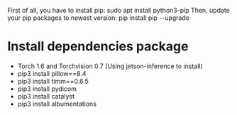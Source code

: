 First of all, you have to install pip: sudo apt install python3-pip 
Then, update your pip packages to newest version: pip install pip --upgrade

# Install dependencies package
  * Torch 1.6 and Torchvision 0.7 (Using jetson-inference to install)
  * pip3 install pillow==8.4
  * pip3 install timm==0.6.5
  * pip3 install pydicom
  * pip3 install catalyst
  * pip3 install albumentations
